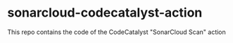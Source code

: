 # sonarcloud-codecatalyst-action
This repo contains the code of the CodeCatalyst "SonarCloud Scan" action
